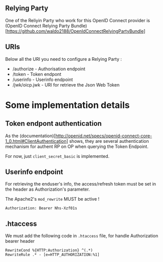 
Relying Party
-------------
One of the Reliyin Party who work for this OpenID Connect provider is 
(OpenID Connect Relying Party Bundle)[https://github.com/waldo2188/OpenIdConnectRelyingPartyBundle]

URIs
----

Below all the URI you need to configure a Relying Party : 
 - /authorize - Authorisation endpoint
 - /token - Token endpont
 - /userinfo - Userinfo endpoint
 - /jwk/oicp.jwk - URI for retrieve the Json Web Token

Some implementation details
===========================

Token endpont authentication
----------------------------
As the (documentation)[http://openid.net/specs/openid-connect-core-1_0.html#ClientAuthentication]
shows, they are several authentication mechanism for authent
RP on OP when querying the Token Endpoint.

For now, just `client_secret_basic` is implemented.

Userinfo endpoint
-----------------
For retrieving the enduser's info, the access/refresh token must be set in the 
header as Authorization's parameter.

The Apache2's `mod_rewrite` MUST be active !

```http
Authorization: Bearer Nhs-Xzf01s
```


.htaccess
---------

We must add the following code in `.htaccess` file, for handle Authorization bearer
header
```
RewriteCond %{HTTP:Authorization} ^(.*)
RewriteRule .* - [e=HTTP_AUTHORIZATION:%1]
```